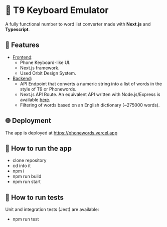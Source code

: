 # 🥝 T9 Keyboard Emulator

A fully functional number to word list converter made with __Next.js__ and __Typescript__.

## 🧮 Features
- <ins>Frontend</ins>:
  - Phone Keyboard-like UI.
  - Next.js framework.  
  - Used Orbit Design System.
- <ins>Backend</ins>:
  - API Endpoint that converts a numeric string into a list of words in the style of T9 or Phonewords.
  - Next.js API Route. An equivalent API written with Node.js/Express is available [here](https://github.com/thisisbernat/phonewords-express-typescript).
  - Filtering of words based on an English dictionary (~275000 words).

## 🌐 Deployment
The app is deployed at https://phonewords.vercel.app

## 🛫 How to run the app
- clone repository
- cd into it
- npm i
- npm run build
- npm run start

## 🧪 How to run tests
Unit and integration tests (Jest) are available:
- npm run test
